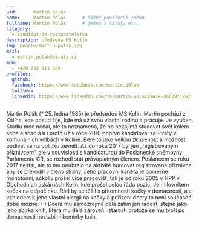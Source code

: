 ```yaml
---
uid:      martin.polak
name:     Martin Polák  	# běžně používáné jméno
fullname: Martin Polák  	# jméno s tituly etc.
category:
  - kandidat-do-zastupitelstva
description: předseda MS Kolín
img: people/martin-polak.jpg
mail:
  - martin.polak@pirati.cz
mob:
  - +420 732 311 309
profiles:
  github:
  facebook: https://www.facebook.com/mart1n.p0lak
  twitter:
  linkedin: https://www.linkedin.com/in/martin-pol%C3%A1k-26b697120/
---
```


Martin Polák (* 25. ledna 1985) je předsedou MS Kolín. Martin pochází z Kolína, kde dosud žije, kde má už svou vlastní rodinu a pracuje. Je vyučen. Studiu moc nedal, ale to neznamená, že ho nezajímá studovat svět kolem sebe a snad asi i proto už v roce 2010 poprvé kandidoval za Piráty v komunálních volbách v Kolíně. Bere to jako velkou zkušenost a možnost podívat se na politiku zevnitř. Až do roku 2017 byl jen „registrovaným příznivcem“, ale v souvislosti s kandidaturou do Poslanecké sněmovny Parlamentu ČR, se rozhodl stát právoplatným členem. Poslancem se roku 2017 nestal, ale to mu neubralo na aktivitě burcovat registrované příznivce aby se přerodili v členy strany. Jeho pracovní kariéra je poměrně monotonní, ačkoliv prošel více pracovišť, tak je od roku 2005 v HPP v Obchodních tiskárnách Kolín, kde prošel celou řádu pozic. Je milovníkem koček na odpočinku. Rád by se těšil s přítomnosti kočky v domácnosti, ale vzhledem k jeho vlastní alergii na kočky a pořízení dcery to není současné době možné. :-) Dcera mu samozřejmě dělá zatím jen radost, stejně jako jeho sbírka knih, která mu dělá zároveň i starost, protože se mu tvoří po domácnosti nestabilní komínky knih.

